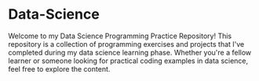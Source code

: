 # Data-Science
Welcome to my Data Science Programming Practice Repository! This repository is a collection of programming exercises and projects that I've completed during my data science learning phase. Whether you're a fellow learner or someone looking for practical coding examples in data science, feel free to explore the content.
